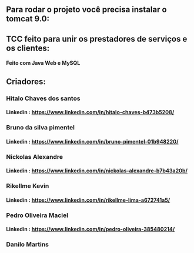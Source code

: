## Para rodar o projeto você precisa instalar o tomcat 9.0: 

## TCC feito para unir os prestadores de serviços e os clientes:

#### Feito com Java Web e MySQL

## Criadores:

### Hitalo Chaves dos santos

#### Linkedin : <https://www.linkedin.com/in/hitalo-chaves-b473b5208/>

### Bruno da silva pimentel

#### Linkedin : https://www.linkedin.com/in/bruno-pimentel-01b948220/

### Nickolas Alexandre

#### Linkedin : <https://www.linkedin.com/in/nickolas-alexandre-b7b43a20b/>

### Rikellme Kevin

#### Linkedin : <https://www.linkedin.com/in/rikellme-lima-a672741a5/>

### Pedro Oliveira Maciel

#### Linkedin : <https://www.linkedin.com/in/pedro-oliveira-385480214/>

### Danilo Martins 